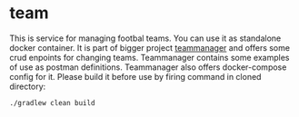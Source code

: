 # team

This is service for managing footbal teams. You can use it as standalone docker container. It is part of bigger project [teammanager](https://github.com/amasiakiewicz/teammanager) and offers some crud enpoints for changing teams. Teammanager contains some examples of use as postman definitions. Teammanager also offers docker-compose config for it. Please build it before use by firing command in cloned directory:
```
./gradlew clean build
```
